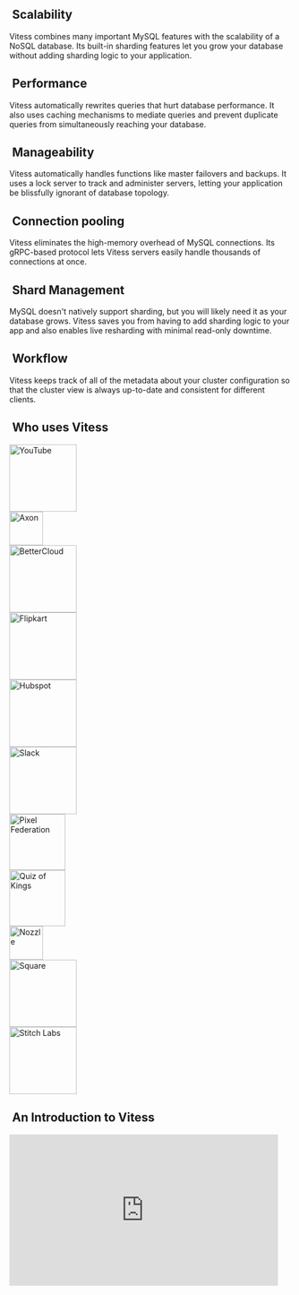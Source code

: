 <div class="row">
  <div class="col-md-4">
    <h2><i class="fa fa-cubes"></i>&nbsp;Scalability</h2>
    <p class="desc">Vitess combines many important MySQL features with the scalability of a NoSQL database. Its built-in sharding features let you grow your database without adding sharding logic to your application.</p>
  </div>
  <div class="col-md-4">
    <h2><i class="fa fa-fighter-jet"></i>&nbsp;Performance</h2>
    <p class="desc">Vitess automatically rewrites queries that hurt database performance. It also uses caching mechanisms to mediate queries and prevent duplicate queries from simultaneously reaching your database.</p>
  </div>
  <div class="col-md-4">
    <h2><i class="fa fa-dashboard"></i>&nbsp;Manageability</h2>
    <p class="desc">Vitess automatically handles functions like master failovers and backups. It uses a lock server to track and administer servers, letting your application be blissfully ignorant of database topology.</p>
  </div>
</div>
<div class="row">
  <div class="col-md-4">
    <h2><i class="fa fa-share-alt"></i>&nbsp;Connection pooling</h2>
    <p class="desc">Vitess eliminates the high-memory overhead of MySQL connections. Its gRPC-based protocol lets Vitess servers easily handle thousands of connections at once.</p>
  </div>
  <div class="col-md-4">
    <h2><i class="fa fa-object-ungroup"></i>&nbsp;Shard Management</h2>
    <p class="desc">MySQL doesn't natively support sharding, but you will likely need it as your database grows. Vitess saves you from having to add sharding logic to your app and also enables live resharding with minimal read-only downtime.</p>
  </div>
  <div class="col-md-4">
    <h2><i class="fa fa-magic"></i>&nbsp;Workflow</h2>
    <p class="desc">Vitess keeps track of all of the metadata about your cluster configuration so that the cluster view is always up-to-date and consistent for different clients.</p>
  </div>
</div>

<div class="page-spacer"></div>

<!-- Ordering of logos: alphabetical with YouTube as exception.
Slack and Nozzle are swapped for aesthetics, because the icons don't align well otherwise. -->

<div class="row">
  <div class="col-md-6">
    <h2><i class="fa fa-flag-checkered"></i>&nbsp;Who uses Vitess</h2>
    <div class="row logo-row">
      <div class="col-md-3">
        <img src="/images/users/youtube_logo.png" alt="YouTube" width="120">
      </div>
      <div class="col-md-3">
        <img src="/images/users/axon_logo.png" alt="Axon" width="60">
      </div>
      <div class="col-md-3">
        <img src="/images/users/bettercloud_logo.png" alt="BetterCloud" width="120">
      </div>
    </div>
    <div class="row logo-row">
      <div class="col-md-3">
        <img src="/images/users/flipkart_logo.png" alt="Flipkart" width="120">
      </div>
      <div class="col-md-3">
        <img src="/images/users/hubspot_logo.png" alt="Hubspot" width="120">
      </div>
      <div class="col-md-3">
        <img src="/images/users/slack_logo.png" alt="Slack" width="120">
      </div>
    </div>
    <div class="row logo-row">
      <div class="col-md-3">
        <img src="/images/users/pixel_federation_logo.png" alt="Pixel Federation" width="100">
      </div>
      <div class="col-md-3">
        <img src="/images/users/quiz_of_kings_logo.jpg" alt="Quiz of Kings" width="100">
      </div>
      <div class="col-md-3">
        <img src="/images/users/nozzle_logo.png" alt="Nozzle" width="60">
      </div>
    </div>
    <div class="row logo-row">
      <div class="col-md-3">
        <img src="/images/users/square_logo.png" alt="Square" width="120">
      </div>
      <div class="col-md-3">
        <img src="/images/users/stitchlabs_logo.png" alt="Stitch Labs" width="120">
      </div>
    </div>
  </div>
  <div class="col-md-6">
    <h2><i class="fa fa-rocket"></i>&nbsp;An Introduction to Vitess</h2>
    <div class="row">
      <div class="col-md-12">
        <iframe width="480" height="270" src="https://www.youtube.com/embed/q65TleTn2vg?rel=0" frameborder="0" allowfullscreen></iframe>
      </div>
    </div>
  </div>
</div>

<!--
## Contact

Ask questions in the
[vitess@googlegroups.com](https://groups.google.com/forum/#!forum/vitess)
discussion forum.

Subscribe to
[vitess-announce@googlegroups.com](https://groups.google.com/forum/#!forum/vitess-announce)
for low-frequency updates like new features and releases.
-->
